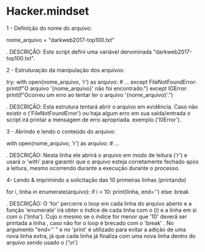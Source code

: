 # Hacker.mindset

1 - Definição do nome do arquivo:

nome_arquivo = "darkweb2017-top100.txt"

. DESCRIÇÃO: Este script defini uma variável denominada "darkweb2017-top100.txt".

2 - Estruturação da manipulação dos arquivos:

try:
    with open(nome_arquivo, 'r') as arquivo:
        # ...
except FileNotFoundError:
    print(f"O arquivo '{nome_arquivo}' não foi encontrado.")
except IOError:
    print(f"Ocorreu um erro ao tentar ler o arquivo '{nome_arquivo}'.")

. DESCRIÇÃO: Esta estrutura tentará abrir o arquivo em evidência. Caso não existir o ('FileNotFoundError') ou haja algum erro em sua saída/entrada o script irá printar a mensagem de erro apropriada. exemplo ('I0Error').

3 - Abrindo e lendo o conteúdo do arquivo:

with open(nome_arquivo, 'r') as arquivo:
    # ...

. DESCRIÇÃO: Nesta linha ele abrirá o arquivo em modo de leitura ('r') e usará o 'with' para garantir que o arquivo esteja corretamente fechado após a leitura, mesmo ocorrendo durante a execução durante o processo.

4- Lendo & imprimindo a solicitação das 10 primeiras linhas (printando)

for i, linha in enumerate(arquivo):
    if i < 10:
        print(linha, end='')
    else:
        break

. DESCRIÇÃO: O 'for' percorre o loop em cada linha do arquivo aberto e a função 'enumerate' irá obter o índice de cada linha com o (i) e a linha em sí com o ('linha').
Cujo o mesmo se o índice for menor que '10' deverá ser printada a linha , caso não for o loop é brecado com o 'break' . No argumento "end='' " e no 'print' é utilizado para evitar a adição de uma nova linha extra, já que cada linha já finaliza com uma nova linha dentro do arquivo sendo usado o ('\n')


